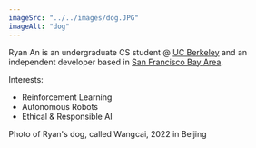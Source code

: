 ```yaml
---
imageSrc: "../../images/dog.JPG"
imageAlt: "dog"
---
```


Ryan An is an undergraduate CS student @ <u>UC Berkeley</u> and an independent developer based in <u>San Francisco Bay Area</u>.

Interests:
 - Reinforcement Learning
 - Autonomous Robots
 - Ethical & Responsible AI

Photo of Ryan's dog, called Wangcai, 2022 in Beijing

